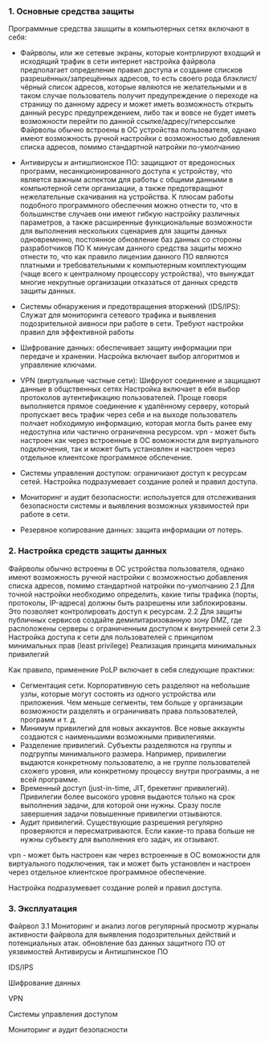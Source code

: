 ### 1. Основные средства защиты
Программные средства зашщиты в компьютерных сетях включают в себя:
- Файрволы, или же сетевые экраны, которые контрлируют входщий и исходящий трафик в сети интернет
настройка файрвола предполагает определение правил доступа и создание списков разрешённых/запрещённых адресов, то есть своего рода блэклист/чёрный список адресов, которые являются не желательными и в таком случае пользователь получит предупреждение о переходе на страницу по данному адресу и может иметь возможность открыть данный ресурс предупреждением, либо так и вовсе не будет иметь возможности перейти по данной ссылке/адресу/гиперссылке
Файрволы обычно встроены в ОС устройства пользователя, однако имеют возможность ручной настройки с возможностью добавления списка адресов, помимо стандартной натройки по-умолчанию
- Антивирусы и антишпионское ПО: защищают от вредоносных программ, несанкционированного доступа к устройству, что является важным аспектом для работы с общими данными в компьютерной сети организации, а также предотвращают нежелательные скачивания на устройства. К плюсам работы подобного программного обеспечния можно отнести то, что в большинстве случаев они имеют гибкую настройку различных параметров, а также расширенные функциональные возможности для выполнения нескольких сценариев для защиты данных одновременно, постоянное обновление баз данных со стороны разработчиков ПО
К минусам данного средства защиты можно отнести то, что как правило лицензии данного ПО являются платными и требовательными к компьютерным комплектующим (чаще всего к централному процессору устройства), что вынуждат многие некрупные организации отказаться от данных средств защиты данных.
- Системы обнаружения и предотвращения вторжений (IDS/IPS): Служат для мониторинга сетевого трафика и выявления подозрительной аивноси при работе в сети. Требуют настройки правил для эффективной работы
- Шифрование данных: обеспечивает защиту информации при передаче и хранении.
  Насройка включает выбор алгоритмов и управление ключами.
- VPN (виртуальные частные сети): Шифруют соединение и защищают данные в общственных сетях
  Настройка включает в ебя выбор протоколов аутентификацию пользователей. Проще говоря выполняется прямое соединение к удалённому серверу, который пропускает весь трафик через себя и на выходе пользователь полчает нобходимую информацию, которая могла быть ранее ему недоступна или частично ограниченна ресурсом.
  vpn - может быть настроен как через встроенные в ОС воможности для виртуального подключения, так и может быть установлен и настроен через отдельное клиентсоке программное обспечение.
  
- Системы управления доступом: ограничиают доступ к ресурсам сетей.
  Настройка подразумевает создание ролей и правил доступа.

- Мониторинг и аудит безопасности: используется для отслеживания безопасности системы и выявления возможных уязвимостей при работе в сети.

- Резервное копирование данных: защита информации от потерь.
### 2. Настройка средств защиты данных
Файрволы обычно встроены в ОС устройства пользователя, однако имеют возможность ручной настройки с возможностью добавления списка адресов, помимо стандартной натройки по-умолчанию
2.1 Для точной настройки необходимо определить, какие типы трафика (порты, протоколы, IP-адреса) должны быть разрешены или заблокированы. Это позволяет контролировать доступ к ресурсам.
2.2 Для защиты публичных сервисов создайте демилитаризованную зону DMZ, где расположены серверы с ограниченным доступом к внутренней сети
2.3 Настройка доступа к сети для пользователей с принципом минимальных прав (least privilege)
Реализация принципа минимальных привилегий

Как правило, применение PoLP включает в себя следующие практики:

 - Сегментация сети. Корпоративную сеть разделяют на небольшие узлы, которые могут состоять из одного устройства или приложения. Чем меньше сегменты, тем больше у организации возможности разделять и ограничивать права пользователей, программ и т. д.
-    Минимум привилегий для новых аккаунтов. Все новые аккаунты создаются с наименьшими возможными привилегиями.
-    Разделение привилегий. Субъекты разделяются на группы и подгруппы минимального размера. Например, привилегии выдаются конкретному пользователю, а не группе пользователей схожего уровня, или конкретному процессу внутри программы, а не всей программе.
-    Временный доступ (just-in-time, JIT, брекетинг привилегий). Привилегии более высокого уровня выдаются только на срок выполнения задачи, для которой они нужны. Сразу после завершения задачи повышенные привилегии отзываются.
-    Аудит привилегий. Существующие разрешения регулярно проверяются и пересматриваются. Если какие-то права больше не нужны субъекту для выполнения его задач, их отзывают.


vpn - может быть настроен как через встроенные в ОС воможности для виртуального подключения, так и может быть установлен и настроен через отдельное клиентское программное обеспечение.

Настройка подразумевает создание ролей и правил доступа.
### 3. Эксплуатация
Файрвол
3.1 Мониторинг и анализ логов
регулярный просмотр журналы активности файрвола для выявления подозрительных действий и потенциальных атак.
 обновление баз данных защитного ПО от уязвимостей 
Антивирусы и Антишпинское ПО

IDS/IPS

Шифрование данных

VPN

Системы управления доступом

Мониторинг и аудит безопасности
